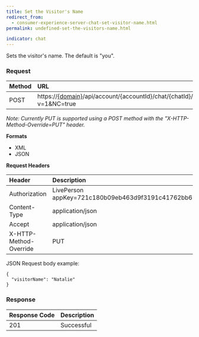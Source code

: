 ```yaml
---
title: Set the Visitor's Name
redirect_from:
  - consumer-experience-server-chat-set-visitor-name.html
permalink: undefined-set-the-visitors-name.html

indicator: chat
---
```


Sets the visitor's name. The default is "you".

### Request

| Method | URL |
| :--- | :--- |
| POST | https://[{domain}](https://developers.liveperson.com/agent-domain-domain-api.html)/api/account/{accountId}/chat/{chatId}/info/visitorName?v=1&NC=true |

*Note: Currently PUT is supported using a POST method with the "X-HTTP-Method-Override=PUT" header.*

**Formats**

- XML
- JSON

**Request Headers**

| Header | Description |
| :--- | :--- |
| Authorization | LivePerson appKey=721c180b09eb463d9f3191c41762bb68 |
| Content-Type | application/json |
| Accept | application/json |
| X-HTTP-Method-Override | PUT |

JSON Request body example:

    {
      "visitorName": "Natalie"
    }

### Response

| Response Code | Description |
| :--- | :--- |
| 201 | Successful |

